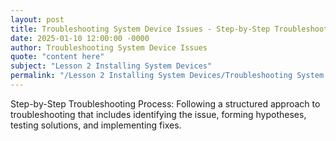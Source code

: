 ```yaml
---
layout: post
title: Troubleshooting System Device Issues - Step-by-Step Troubleshooting Process
date: 2025-01-10 12:00:00 -0000
author: Troubleshooting System Device Issues
quote: "content here"
subject: "Lesson 2 Installing System Devices"
permalink: "/Lesson 2 Installing System Devices/Troubleshooting System Device Issues/Troubleshooting System Device Issues - Step-by-Step Troubleshooting Process"
---
```


Step-by-Step Troubleshooting Process: Following a structured approach to troubleshooting that includes identifying the issue, forming hypotheses, testing solutions, and implementing fixes.
